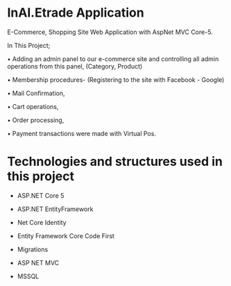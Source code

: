 # InAl.Etrade Application

E-Commerce, Shopping Site Web Application with AspNet MVC Core-5.

In This Project;

•	Adding an admin panel to our e-commerce site and controlling all admin operations from this panel, (Category, Product)

•	Membership procedures- (Registering to the site with Facebook - Google)

•	Mail Confirmation,

•	Cart operations,

•	Order processing,

•	Payment transactions were made with Virtual Pos.

# Technologies and structures used in this project

* ASP.NET Core 5

* ASP.NET EntityFramework

* Net Core Identity

* Entity Framework Core Code First

* Migrations

* ASP NET MVC

* MSSQL

